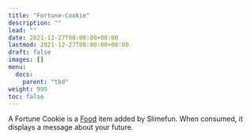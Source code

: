 ```yaml
---
title: "Fortune-Cookie"
description: ""
lead: ""
date: 2021-12-27T00:00:00+08:00
lastmod: 2021-12-27T00:00:00+08:00
draft: false
images: []
menu: 
  docs:
    parent: "tbd"
weight: 999
toc: false
---
```


A Fortune Cookie is a [Food](https://github.com/Slimefun/Slimefun4/wiki/Food) item added by Slimefun. When consumed, it displays a message about your future.

